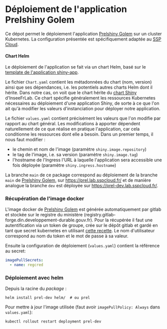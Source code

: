 # Déploiement de l'application Prelshiny Golem

Ce dépot permet le déploiement l'application [Prelshiny Golem](https://gitlab-forge.din.developpement-durable.gouv.fr/dreal-normandie/pole-renovation-energetique/prelshiny_golem) sur un cluster Kubernetes. La configuration présentée est spécifiquement adaptée au [SSP Cloud](https://datalab.sspcloud.fr/home).

#### Chart Helm

Le déploiement de l'application se fait via un chart Helm, basé sur le [template de l'application shiny-app](https://github.com/InseeFrLab/helm-charts-shiny-apps).

Le fichier `Chart.yaml` contient les métadonnées du chart (nom, version) ainsi que ses dépendances, i.e. les potentiels autres charts Helm dont il hérite. Dans notre cas, on voit que le chart hérite du [chart Shiny](https://github.com/InseeFrLab/helm-charts/tree/master/charts/shiny) d'InseeFrLab. Ce chart spécifie généralement les ressources Kubernetes nécessaires au déploiement d'une application Shiny, de sorte à ce que l'on ait qu'à modifier les valeurs d'instanciation pour déployer notre application.

Le fichier `values.yaml` contient précisément les valeurs que l'on modifie par rapport au chart général. Les modifications à apporter dépendent naturellement de ce que réalise en pratique l'application, car cela conditionne les ressources dont elle a besoin. Dans un premier temps, il nous faut modifier : 
- le chemin et nom de l'image (paramètre `shiny.image.repository`)
- le tag de l'image, i.e. sa version (paramètre `shiny.image.tag`)
- l'hostname de l'Ingress l'URL à laquelle l'application sera accessible une fois déployée (paramètre `shiny.ingress.hostname`)

La branche `main` de ce package correspond au déploiement de la branche `main` de [Prelshiny Golem](https://gitlab-forge.din.developpement-durable.gouv.fr/dreal-normandie/pole-renovation-energetique/prelshiny_golem), sur https://prel.lab.sspcloud.fr/ et de manière analogue la branche `dev` est déployée sur https://prel-dev.lab.sspcloud.fr/.

### Récupération de l'image docker

L'image docker de [Prelshiny Golem](https://gitlab-forge.din.developpement-durable.gouv.fr/dreal-normandie/pole-renovation-energetique/prelshiny_golem) est générée automatiquement par gitlab et stockée sur le registre du ministère (registry.gitlab-forge.din.developpement-durable.gouv.fr). Pour la récupérée il faut une autentification via un token de groupe, crée sur le dépôt gitlab et gardé en tant que secret kubernetes en utilisant [cette recette](https://kubernetes.io/docs/tasks/configure-pod-container/pull-image-private-registry/#create-a-secret-by-providing-credentials-on-the-command-line). Le nom d'utilisateur correspond au nom du token et le mot de passe à sa valeur.

Ensuite la configuration de déploiement (`values.yaml`) contient la référence au secret:

```yaml
imagePullSecrets:
  - name: regcred
```

### Déploiement avec helm

Depuis la racine du _package_ :

```shell
helm install prel-dev helm/  # ou prel
```

Pour mettre à jour l'image utilisée (faut avoir `imagePullPolicy: Always` dans `values.yaml`):

```shell
kubectl rollout restart deployment prel-dev
```
